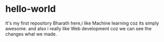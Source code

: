 # hello-world
It's my first repository
Bharath here,i like Machine learning coz its simply awesome.
and also i really like Web development coz we can see the changes what we made.
